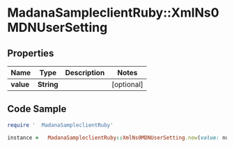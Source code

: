 #   MadanaSampleclientRuby::XmlNs0MDNUserSetting

## Properties

Name | Type | Description | Notes
------------ | ------------- | ------------- | -------------
**value** | **String** |  | [optional] 

## Code Sample

```ruby
require '  MadanaSampleclientRuby'

instance =   MadanaSampleclientRuby::XmlNs0MDNUserSetting.new(value: null)
```


